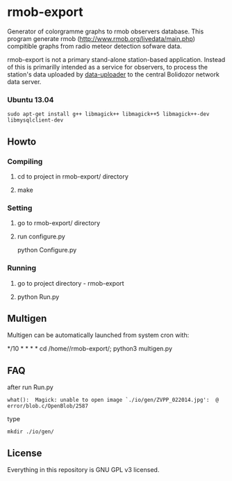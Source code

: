 rmob-export
===========

Generator of colorgramme graphs to rmob observers database. This program generate rmob (http://www.rmob.org/livedata/main.php) compitible graphs from radio meteor detection sofware data. 

rmob-export is not a primary stand-alone station-based application. Instead of this is primarilly intended as a service for observers, to process the station's data uploaded by [data-uploader](https://github.com/MLAB-project/data-uploader) to the central Bolidozor network data server.

### Ubuntu 13.04

    sudo apt-get install g++ libmagick++ libmagick++5 libmagick++-dev libmysqlclient-dev
 

## Howto

### Compiling

1. cd to project in rmob-export/ directory

2. make

### Setting

1. go to rmob-export/ directory

2. run configure.py
    
    python Configure.py


### Running

1. go to project directory - rmob-export

2. python Run.py


## Multigen

Multigen can be automatically launched from system cron with:

  */10 * * * * cd /home/<data>/rmob-export/; python3 multigen.py


## FAQ

after run Run.py
    
    what():  Magick: unable to open image `./io/gen/ZVPP_022014.jpg':  @ error/blob.c/OpenBlob/2587
    
type

    mkdir ./io/gen/
    

## License

Everything in this repository is GNU GPL v3 licensed.
